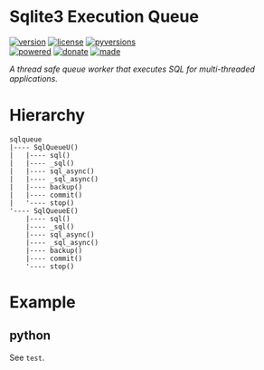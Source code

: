 # Sqlite3 Execution Queue

<badges>[![version](https://img.shields.io/pypi/v/sqlq.svg)](https://pypi.org/project/sqlq/)
[![license](https://img.shields.io/pypi/l/sqlq.svg)](https://pypi.org/project/sqlq/)
[![pyversions](https://img.shields.io/pypi/pyversions/sqlq.svg)](https://pypi.org/project/sqlq/)  
[![powered](https://img.shields.io/badge/Say-Thanks-ddddff.svg)](https://saythanks.io/to/foxe6)
[![donate](https://img.shields.io/badge/Donate-Paypal-0070ba.svg)](https://paypal.me/foxe6)
[![made](https://img.shields.io/badge/Made%20with-PyCharm-red.svg)](https://paypal.me/foxe6)
</badges>

<i>A thread safe queue worker that executes SQL for multi-threaded applications.</i>

# Hierarchy

```
sqlqueue
|---- SqlQueueU()
|   |---- sql()
|   |---- _sql()
|   |---- sql_async()
|   |---- _sql_async()
|   |---- backup()
|   |---- commit()
|   '---- stop()
'---- SqlQueueE()
    |---- sql()
    |---- _sql()
    |---- sql_async()
    |---- _sql_async()
    |---- backup()
    |---- commit()
    '---- stop()
```

# Example

## python
See `test`.